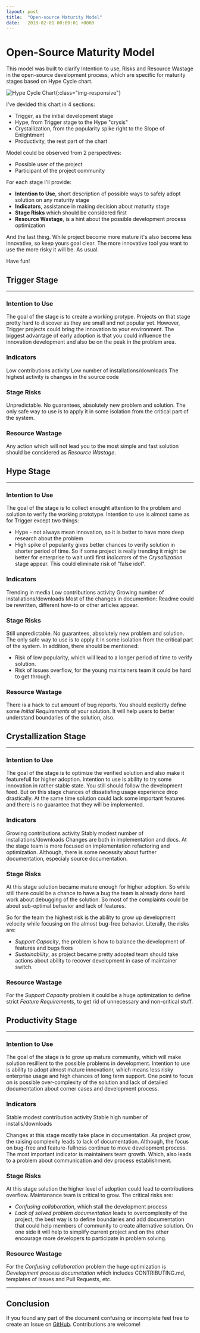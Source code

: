 ```yaml
---
layout: post
title:  "Open-source Maturity Model"
date:   2018-02-01 00:00:01 +0000
---
```


# Open-Source Maturity Model

This model was built to clarify Intention to use, Risks and Resource Wastage in the open-source development process, which are specific for maturity stages based on Hype Cycle chart.

![Hype Cycle Chart](/hype-cycle-chart.png){:class="img-responsive"}

I've devided this chart in 4 sections:
- Trigger, as the initial development stage
- Hype, from Trigger stage to the Hype "crysis"
- Crystallization, from the popularity spike right to the Slope of Enlightment
- Productivity, the rest part of the chart

Model could be observed from 2 perspectives:
- Possible user of the project
- Participant of the project community

For each stage I'll provide:
- __Intention to Use__, short description of possible ways to safely adopt solution on any maturity stage
- __Indicators__, assistance in making decision about maturity stage
- __Stage Risks__ which should be considered first
- __Resource Wastage__, is a hint about the possible development process optimization

And the last thing. While project become more mature it's also become less innovative, so keep yours goal clear.
The more innovative tool you want to use the more risky it will be.
As usual.

Have fun!


## Trigger Stage
---
### Intention to Use
The goal of the stage is to create a working protype.
Projects on that stage pretty hard to discover as they are small and not popular yet.
However, Trigger projects could bring the innovation to your environment.
The biggest advantage of early adoption is that you could influence the innovation development and
also be on the peak in the problem area.

### Indicators
Low contributions activity
Low number of installations/downloads
The highest activity is changes in the source code

### Stage Risks
Unpredictable. No guarantees, absolutely new problem and solution.
The only safe way to use is to apply it in some isolation from the critical part of the system.

### Resource Wastage
Any action which will not lead you to the most simple and fast solution should be considered as _Resource Wastage_.


## Hype Stage
---
### Intention to Use
The goal of the stage is to collect enought attention to the problem and solution to verify the working prototype.
Intention to use is almost same as for Trigger except two things:
- Hype - not always mean innovation, so it is better to have more deep research about the problem
- High spike of popularity gives better chances to verify solution in shorter period of time. So if some project is really trending
it might be better for enterprise to wait until first _Indicators_ of the _Crysallization_ stage appear. This could eliminate risk of
"false idol".

### Indicators
Trending in media
Low contributions activity
Growing number of installations/downloads
Most of the changes in documention: Readme could be rewritten, different how-to or other articles appear.

### Stage Risks
Still unpredictable. No guarantees, absolutely new problem and solution.
The only safe way to use is to apply it in some isolation from the critical part of the system.
In addition, there should be mentioned:
- Risk of low popularity, which will lead to a longer period of time to verify solution.
- Risk of issues overflow, for the young maintainers team it could be hard to get through.

### Resource Wastage
There is a hack to cut amount of bug reports. You should explicitly define some _Initial Requirements_ of your solution.
It will help users to better understand boundaries of the solution, also.


## Crystallization Stage
---
### Intention to Use
The goal of the stage is to optimize the verified solution and also make it featurefull for higher adoption.
Intention to use is ability to try some innovation in rather stable state. You still should follow the development feed.
But on this stage chances of dissatisfing usage experience drop drastically.
At the same time solution could lack some important features and there is no guarantee that they will be implemented.

### Indicators
Growing contributions activity
Stably modest number of installations/downloads
Changes are both in implementation and docs. At the stage team is more focused on implementation refactoring and optimization.
Although, there is some necessity about further documentation, especialy source documentation.

### Stage Risks
At this stage solution became mature enough for higher adoption. So while still there could be a chance to have a bug the team is
already done hard work about debugging of the solution. So most of the complaints could be about sub-optimal behavior and lack of features.

So for the team the highest risk is the ability to grow up development velocity while focusing on the almost bug-free behavior. Literally, the risks are:
- _Support Capacity_, the problem is how to balance the development of features and bugs fixes
- _Sustainability_, as project became pretty adopted team should take actions about ability to recover development in case of maintainer switch.

### Resource Wastage
For the _Support Capacity_ problem it could be a huge optimization to define strict _Feature Requirements_, to get rid of unnecessary and non-critical stuff.


## Productivity Stage
---
### Intention to Use
The goal of the stage is to grow up mature community, which will make solution resillient to the possible problems in development.
Intention to use is ability to adopt almost mature innovationr, which means less risky enterprise usage and high chances of long term support.
One point to focus on is possible over-complexity of the solution and lack of detailed documentation about corner cases and development process.

### Indicators
Stable modest contribution activity
Stable high number of installs/downloads

Changes at this stage mostly take place in documentation. As project grow, the raising complexity leads to lack of documentation.
Although, the focus on bug-free and feature-fullness continue to move development process.
The most important indicator is maintainers team growth. Which, also leads to a problem about communication and dev process establishment.

### Stage Risks
At this stage solution the higher level of adoption could lead to contributions overflow. Maintanance team is critical to grow.
The critical risks are:
- _Confusing collaboration_, which stall the development process
- _Lack of solved problem documentation_ leads to overcomplexity of the project, the best way is to define boundaries and add documentation
that could help members of community to create alternative solution. On one side it will help to simplify current project and on the other
encourage more developers to participate in problem solving.

### Resource Wastage
For the _Confusing collaboration_ problem the huge optimization is _Development process documetation_ which includes CONTRIBUTING.md, templates of Issues and Pull Requests, etc.

---

## Conclusion

If you found any part of the document confusing or incomplete feel free to create an Issue on [GitHub](https://github.com/open-source-quality/open-source-quality.github.io/issues).
Contributions are welcome!
